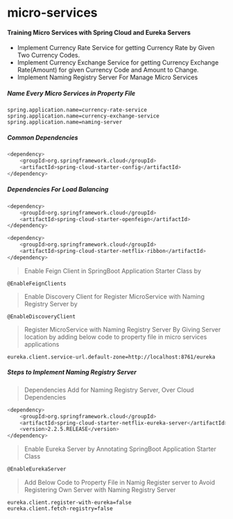 # micro-services
#### Training Micro Services with Spring Cloud and Eureka Servers

* Implement Currency Rate Service for getting Currency Rate by Given Two Currency Codes.
* Implement Currency Exchange Service for getting Currency Exchange Rate(Amount) for given Currency Code and Amount to Change.
* Implement Naming Registry Server For Manage Micro Services

#####  Name Every Micro Services in Property File
````
spring.application.name=currency-rate-service
spring.application.name=currency-exchange-service
spring.application.name=naming-server
````

##### Common Dependencies
```sh
<dependency>
    <groupId>org.springframework.cloud</groupId>
    <artifactId>spring-cloud-starter-config</artifactId>
</dependency>
```

##### Dependencies For Load Balancing
```sh
<dependency>
    <groupId>org.springframework.cloud</groupId>
    <artifactId>spring-cloud-starter-openfeign</artifactId>
</dependency>

<dependency>
    <groupId>org.springframework.cloud</groupId>
    <artifactId>spring-cloud-starter-netflix-ribbon</artifactId>
</dependency>
```

> Enable Feign Client in SpringBoot Application Starter Class by 

````
@EnableFeignClients
````

> Enable Discovery Client for Register MicroService with Naming Registry Server by 

````
@EnableDiscoveryClient
````

>Register MicroService with Naming Registry Server By Giving Server location by adding below code to
>property file in micro services applications
````
eureka.client.service-url.default-zone=http://localhost:8761/eureka
````

##### Steps to Implement Naming Registry Server
> Dependencies Add for Naming Registry Server, Over Cloud Dependencies
```sh
<dependency>
    <groupId>org.springframework.cloud</groupId>
    <artifactId>spring-cloud-starter-netflix-eureka-server</artifactId>
    <version>2.2.5.RELEASE</version>
</dependency>
```

> Enable Eureka Server by Annotating SpringBoot Application Starter Class
```sh
@EnableEurekaServer
````

>Add Below Code to Property File in Namig Register server to Avoid 
>Registering Own Server with Naming Registry Server

````
eureka.client.register-with-eureka=false
eureka.client.fetch-registry=false
````  


